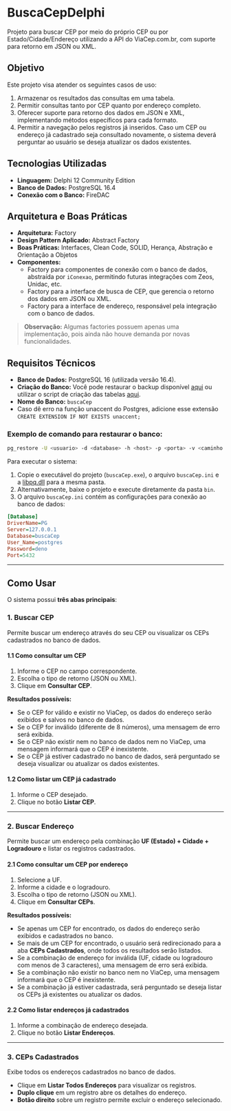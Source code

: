 # BuscaCepDelphi  

Projeto para buscar CEP por meio do próprio CEP ou por Estado/Cidade/Endereço utilizando a API do ViaCep.com.br, com suporte para retorno em JSON ou XML.  

## Objetivo  

Este projeto visa atender os seguintes casos de uso:  

1. Armazenar os resultados das consultas em uma tabela.  
2. Permitir consultas tanto por CEP quanto por endereço completo.  
3. Oferecer suporte para retorno dos dados em JSON e XML, implementando métodos específicos para cada formato.  
4. Permitir a navegação pelos registros já inseridos. Caso um CEP ou endereço já cadastrado seja consultado novamente, o sistema deverá perguntar ao usuário se deseja atualizar os dados existentes.  

## Tecnologias Utilizadas  

- **Linguagem:** Delphi 12 Community Edition  
- **Banco de Dados:** PostgreSQL 16.4  
- **Conexão com o Banco:** FireDAC  

## Arquitetura e Boas Práticas  

- **Arquitetura:** Factory  
- **Design Pattern Aplicado:** Abstract Factory  
- **Boas Práticas:** Interfaces, Clean Code, SOLID, Herança, Abstração e Orientação a Objetos  
- **Componentes:**  
  - Factory para componentes de conexão com o banco de dados, abstraída por `iConexao`, permitindo futuras integrações com Zeos, Unidac, etc.  
  - Factory para a interface de busca de CEP, que gerencia o retorno dos dados em JSON ou XML.  
  - Factory para a interface de endereço, responsável pela integração com o banco de dados.  

> **Observação:** Algumas factories possuem apenas uma implementação, pois ainda não houve demanda por novas funcionalidades.  

## Requisitos Técnicos  

- **Banco de Dados:** PostgreSQL 16 (utilizada versão 16.4).  
- **Criação do Banco:** Você pode restaurar o backup disponível [aqui](https://github.com/denobie/BuscaCepDelphi/blob/main/bin/buscaCEP.bkp) ou utilizar o script de criação das tabelas [aqui](https://github.com/denobie/BuscaCepDelphi/blob/main/bin/ScriptTabela.sql).  
- **Nome do Banco:** `buscaCep`
- Caso dê erro na função unaccent do Postgres, adicione esse extensão `CREATE EXTENSION IF NOT EXISTS unaccent;`

### Exemplo de comando para restaurar o banco:  

```sh
pg_restore -U <usuario> -d <database> -h <host> -p <porta> -v <caminho do buscaCEP.bkp>
```  

Para executar o sistema:  

1. Copie o executável do projeto (`buscaCep.exe`), o arquivo `buscaCep.ini` e a [libpq.dll](https://github.com/denobie/BuscaCepDelphi/blob/main/bin/libpq.dll) para a mesma pasta.  
2. Alternativamente, baixe o projeto e execute diretamente da pasta `bin`.  
3. O arquivo `buscaCep.ini` contém as configurações para conexão ao banco de dados:  

```ini
[Database]
DriverName=PG
Server=127.0.0.1
Database=buscaCep
User_Name=postgres
Password=deno
Port=5432
```  

---

## Como Usar  

O sistema possui **três abas principais**:  

### 1. Buscar CEP  

Permite buscar um endereço através do seu CEP ou visualizar os CEPs cadastrados no banco de dados.  

#### 1.1 Como consultar um CEP  

1. Informe o CEP no campo correspondente.  
2. Escolha o tipo de retorno (JSON ou XML).  
3. Clique em **Consultar CEP**.  

**Resultados possíveis:**  

- Se o CEP for válido e existir no ViaCep, os dados do endereço serão exibidos e salvos no banco de dados.  
- Se o CEP for inválido (diferente de 8 números), uma mensagem de erro será exibida.  
- Se o CEP não existir nem no banco de dados nem no ViaCep, uma mensagem informará que o CEP é inexistente.  
- Se o CEP já estiver cadastrado no banco de dados, será perguntado se deseja visualizar ou atualizar os dados existentes.  

#### 1.2 Como listar um CEP já cadastrado  

1. Informe o CEP desejado.  
2. Clique no botão **Listar CEP**.  

---

### 2. Buscar Endereço  

Permite buscar um endereço pela combinação **UF (Estado) + Cidade + Logradouro** e listar os registros cadastrados.  

#### 2.1 Como consultar um CEP por endereço  

1. Selecione a UF.  
2. Informe a cidade e o logradouro.  
3. Escolha o tipo de retorno (JSON ou XML).  
4. Clique em **Consultar CEPs**.  

**Resultados possíveis:**  

- Se apenas um CEP for encontrado, os dados do endereço serão exibidos e cadastrados no banco.  
- Se mais de um CEP for encontrado, o usuário será redirecionado para a aba **CEPs Cadastrados**, onde todos os resultados serão listados.  
- Se a combinação de endereço for inválida (UF, cidade ou logradouro com menos de 3 caracteres), uma mensagem de erro será exibida.  
- Se a combinação não existir no banco nem no ViaCep, uma mensagem informará que o CEP é inexistente.  
- Se a combinação já estiver cadastrada, será perguntado se deseja listar os CEPs já existentes ou atualizar os dados.  

#### 2.2 Como listar endereços já cadastrados  

1. Informe a combinação de endereço desejada.  
2. Clique no botão **Listar Endereços**.  

---

### 3. CEPs Cadastrados  

Exibe todos os endereços cadastrados no banco de dados.  

- Clique em **Listar Todos Endereços** para visualizar os registros.  
- **Duplo clique** em um registro abre os detalhes do endereço.  
- **Botão direito** sobre um registro permite excluir o endereço selecionado.  
